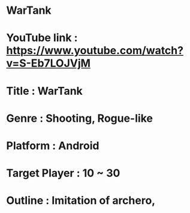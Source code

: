 # WarTank
# YouTube link : https://www.youtube.com/watch?v=S-Eb7LOJVjM

# Title : WarTank
# Genre : Shooting, Rogue-like
# Platform : Android
# Target Player : 10 ~ 30
# Outline : Imitation of archero, 
